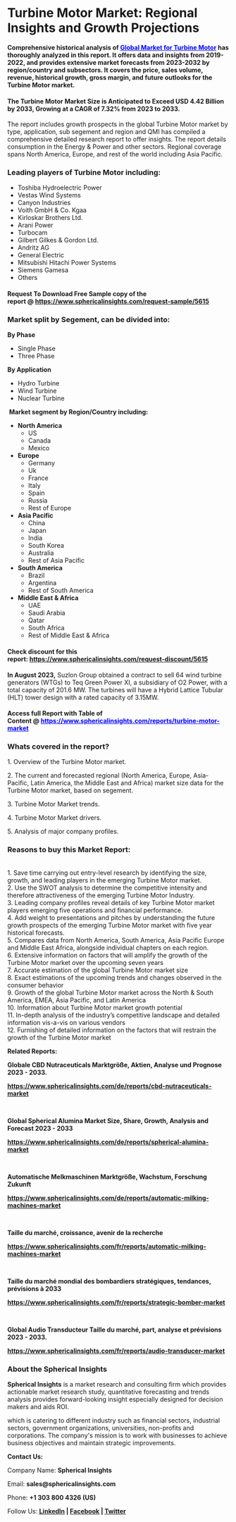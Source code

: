 <h1>Turbine Motor Market: Regional Insights and Growth Projections</h1>
<p><strong>Comprehensive historical analysis of&nbsp;<span style="color: #0000ff;"><a style="color: #0000ff;" href="https://www.sphericalinsights.com/reports/turbine-motor-market" target="_blank" rel="noopener">Global Market for Turbine Motor</a></span>&nbsp;has thoroughly analyzed in this report. It offers data and insights from 2019-2022, and provides extensive market forecasts from 2023-2032 by region/country and subsectors. It covers the price, sales volume, revenue, historical growth, gross margin, and future outlooks for the Turbine Motor market.</strong></p>
<h4><strong>The Turbine Motor Market Size is Anticipated to Exceed USD 4.42 Billion by 2033, Growing at a CAGR of 7.32% from 2023 to 2033.</strong></h4>
<p>The report includes growth prospects in the global Turbine Motor market by type, application, sub segement and region and QMI has compiled a comprehensive detailed research report to offer insights. The report details consumption in the Energy &amp; Power and other sectors. Regional coverage spans North America, Europe, and rest of the world including Asia Pacific.</p>
<h3><strong>Leading players of Turbine Motor including:</strong></h3>
<ul>
<li>Toshiba Hydroelectric Power</li>
<li>Vestas Wind Systems</li>
<li>Canyon Industries</li>
<li>Voith GmbH &amp; Co. Kgaa</li>
<li>Kirloskar Brothers Ltd.</li>
<li>Arani Power</li>
<li>Turbocam</li>
<li>Gilbert Gilkes &amp; Gordon Ltd.</li>
<li>Andritz AG</li>
<li>General Electric</li>
<li>Mitsubishi Hitachi Power Systems</li>
<li>Siemens Gamesa</li>
<li>Others</li>
</ul>
<h4>Request To Download Free Sample copy of the report&nbsp;@&nbsp;<a href="https://www.sphericalinsights.com/request-sample/5615" target="_blank" rel="noopener">https://www.sphericalinsights.com/request-sample/5615</a></h4>
<h3><strong>Market split by Segement, can be divided into:</strong></h3>
<p><strong>By Phase</strong></p>
<ul>
<li>Single Phase</li>
<li>Three Phase</li>
</ul>
<p><strong>By Application</strong></p>
<ul>
<li>Hydro Turbine</li>
<li>Wind Turbine</li>
<li>Nuclear Turbine</li>
</ul>
<p>&nbsp;<strong>Market segment by Region/Country including:</strong></p>
<ul>
<li><strong>North America</strong>
<ul>
<li>US</li>
<li>Canada</li>
<li>Mexico</li>
</ul>
</li>
<li><strong>Europe</strong>
<ul>
<li>Germany</li>
<li>Uk</li>
<li>France</li>
<li>Italy</li>
<li>Spain</li>
<li>Russia</li>
<li>Rest of Europe</li>
</ul>
</li>
<li><strong>Asia Pacific</strong>
<ul>
<li>China</li>
<li>Japan</li>
<li>India</li>
<li>South Korea</li>
<li>Australia</li>
<li>Rest of Asia Pacific</li>
</ul>
</li>
<li><strong>South America</strong>
<ul>
<li>Brazil</li>
<li>Argentina</li>
<li>Rest of South America</li>
</ul>
</li>
<li><strong>Middle East &amp; Africa</strong>
<ul>
<li>UAE</li>
<li>Saudi Arabia</li>
<li>Qatar</li>
<li>South Africa</li>
<li>Rest of Middle East &amp; Africa</li>
</ul>
</li>
</ul>
<h4>Check discount for this report:&nbsp;<a href="https://www.sphericalinsights.com/request-discount/5615" target="_blank" rel="noopener">https://www.sphericalinsights.com/request-discount/5615</a></h4>
<p><strong>In August 2023,</strong>&nbsp;Suzlon Group obtained a contract to sell 64 wind turbine generators (WTGs) to Teq Green Power XI, a subsidiary of O2 Power, with a total capacity of 201.6 MW. The turbines will have a Hybrid Lattice Tubular (HLT) tower design with a rated capacity of 3.15MW.</p>
<h4>Access full Report with Table of Content&nbsp;@&nbsp;<span style="color: #0000ff;"><a style="color: #0000ff;" href="https://www.sphericalinsights.com/reports/turbine-motor-market" target="_blank" rel="noopener">https://www.sphericalinsights.com/reports/turbine-motor-market</a></span></h4>
<h3><strong>Whats covered in the report?</strong></h3>
<p>1. Overview of the Turbine Motor market.</p>
<p>2. The current and forecasted regional (North America, Europe, Asia-Pacific, Latin America, the Middle East and Africa) market size data for the Turbine Motor market, based on segement.</p>
<p>3. Turbine Motor Market trends.</p>
<p>4. Turbine Motor Market drivers.</p>
<p>5. Analysis of major company profiles.</p>
<h3><strong>Reasons to buy this Market Report:</strong></h3>
<p><br />1. Save time carrying out entry-level research by identifying the size, growth, and leading players in the emerging Turbine Motor market.<br />2. Use the SWOT analysis to determine the competitive intensity and therefore attractiveness of the emerging Turbine Motor Industry.<br />3. Leading company profiles reveal details of key Turbine Motor market players emerging five operations and financial performance.<br />4. Add weight to presentations and pitches by understanding the future growth prospects of the emerging Turbine Motor market with five year historical forecasts.<br />5. Compares data from North America, South America, Asia Pacific Europe and Middle East Africa, alongside individual chapters on each region.<br />6. Extensive information on factors that will amplify the growth of the Turbine Motor market over the upcoming seven years<br />7. Accurate estimation of the global Turbine Motor market size<br />8. Exact estimations of the upcoming trends and changes observed in the consumer behavior<br />9. Growth of the global Turbine Motor market across the North &amp; South America, EMEA, Asia Pacific, and Latin America<br />10. Information about Turbine Motor market growth potential<br />11. In-depth analysis of the industry&rsquo;s competitive landscape and detailed information vis-a-vis on various vendors<br />12. Furnishing of detailed information on the factors that will restrain the growth of the Turbine Motor market</p>
<p><strong>Related Reports:&nbsp;</strong></p>
<p><strong>Globale CBD Nutraceuticals Marktgr&ouml;&szlig;e, Aktien, Analyse und Prognose 2023 - 2033.</strong></p>
<p><strong><a href="https://www.sphericalinsights.com/de/reports/cbd-nutraceuticals-market">https://www.sphericalinsights.com/de/reports/cbd-nutraceuticals-market</a></strong></p>
<p><strong>&nbsp;</strong></p>
<p><strong>Global Spherical Alumina Market Size, Share, Growth, Analysis and Forecast 2023 - 2033</strong></p>
<p><strong><a href="https://www.sphericalinsights.com/de/reports/spherical-alumina-market">https://www.sphericalinsights.com/de/reports/spherical-alumina-market</a>&nbsp;</strong></p>
<p><strong>&nbsp;</strong></p>
<p><strong>Automatische Melkmaschinen Marktgr&ouml;&szlig;e, Wachstum, Forschung Zukunft</strong></p>
<p><strong><a href="https://www.sphericalinsights.com/de/reports/automatic-milking-machines-market">https://www.sphericalinsights.com/de/reports/automatic-milking-machines-market</a></strong></p>
<p>&nbsp;</p>
<p><strong>Taille du march&eacute;, croissance, avenir de la recherche</strong></p>
<p><strong><a href="https://www.sphericalinsights.com/fr/reports/automatic-milking-machines-market">https://www.sphericalinsights.com/fr/reports/automatic-milking-machines-market</a></strong></p>
<p><strong>&nbsp;</strong></p>
<p><strong>Taille du march&eacute; mondial des bombardiers strat&eacute;giques, tendances, pr&eacute;visions &agrave; 2033</strong></p>
<p><strong><a href="https://www.sphericalinsights.com/fr/reports/strategic-bomber-market">https://www.sphericalinsights.com/fr/reports/strategic-bomber-market</a></strong></p>
<p><strong>&nbsp;</strong></p>
<p><strong>Global Audio Transducteur Taille du march&eacute;, part, analyse et pr&eacute;visions 2023 - 2033.</strong></p>
<p><strong><a href="https://www.sphericalinsights.com/fr/reports/audio-transducer-market">https://www.sphericalinsights.com/fr/reports/audio-transducer-market</a></strong></p>
<h3><strong>About the Spherical Insights</strong></h3>
<p><strong>Spherical Insights</strong>&nbsp;is a market research and consulting firm which provides actionable market research study, quantitative forecasting and trends analysis provides forward-looking insight especially designed for decision makers and aids ROI.</p>
<p>which is catering to different industry such as financial sectors, industrial sectors, government organizations, universities, non-profits and corporations. The company's mission is to work with businesses to achieve business objectives and maintain strategic improvements.</p>
<p><strong>Contact Us:</strong></p>
<p>Company Name:&nbsp;<strong>Spherical Insights</strong></p>
<p>Email:&nbsp;<strong>sales@sphericalinsights.com</strong></p>
<p>Phone:&nbsp;<strong>+1 303 800 4326 (US)</strong></p>
<p>Follow Us:&nbsp;<strong><a href="https://www.linkedin.com/company/spherical-insight/"><u>LinkedIn</u></a>&nbsp;|&nbsp;<a href="https://www.facebook.com/sphericalinsights22"><u>Facebook</u></a>&nbsp;|&nbsp;<a href="https://twitter.com/SInsights_US"><u>Twitter</u></a></strong></p>
